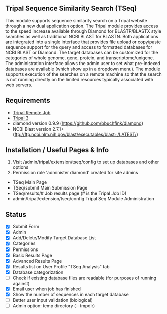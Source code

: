 ## Tripal Sequence Similarity Search (TSeq)
This module supports sequence similarity search on a Tripal website through a new dual application option. The Tripal module provides access to the speed increase available through Diamond for BLASTP/BLASTX style searches as well as traditional NCBI BLAST for BLASTN. Both applications are integrated into a single interface that provides file upload or copy/paste sequence support for the query and access to formatted databases for NCBI BLAST or Diamond. The target databases can be customized for the categories of whole genome, gene, protein, and transcriptome/unigene. The administration interface allows the admin user to set what pre-indexed databases are available (which show up in a dropdown menu). The module supports execution of the searches on a remote machine so that the search is not running directly on the limited resources typically associated with web servers. 

## Requirements
- [Tripal Remote Job](https://gitlab.com/TreeGenes/tripal-remote-job) 
- [Tripal 3](http://tripal.info/)
- diamond version 0.9.9 (https://github.com/bbuchfink/diamond)
- NCBI Blast version 2.7.1+ (ftp://ftp.ncbi.nlm.nih.gov/blast/executables/blast+/LATEST/)

## Installation / Useful Pages & Info
1. Visit /admin/tripal/extension/tseq/config to set up databases and other options
2. Permission role 'administer diamond' created for site admins

- TSeq                                  Main Page
- TSeq/submit                           Main Submission Page
- TSeq/results/#                        Job results page (# is the Tripal Job ID)
- admin/tripal/extension/tseq/config    Tripal Seq Module Administration

## Status
- [x] Submit Form
- [x] Admin
- [x] Add/Delete/Modify Target Database List
- [x] Categories
- [x] Permissions
- [x] Basic Results Page
- [x] Advanced Results Page
- [x] Results list on User Profile "TSeq Analysis" tab
- [x] Database categorization
- [ ] Check if existing database files are readable (for purposes of running against)
- [x] Email user when job has finished
- [x] Show the number of sequences in each target database
- [ ] Better user input validation (biological)
- [ ] Admin option: temp directory (--tmpdir)
